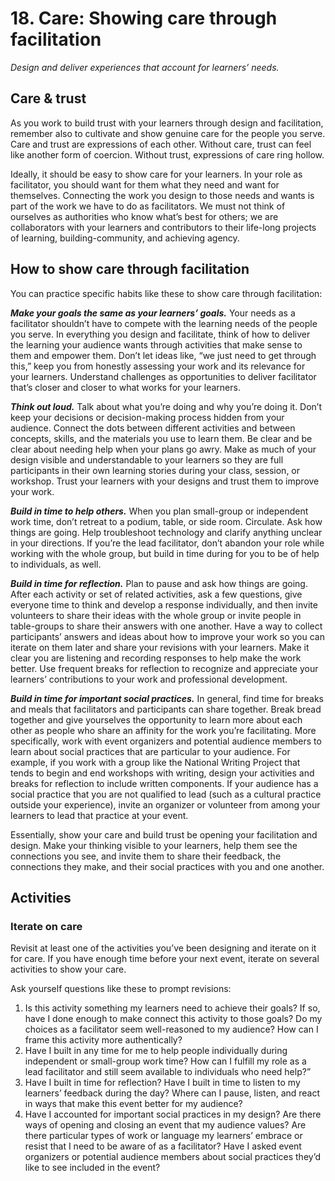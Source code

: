 # 18. Care: Showing care through facilitation

_Design and deliver experiences that account for learners’ needs._

## Care & trust

As you work to build trust with your learners through design and facilitation, remember also to cultivate and show genuine care for the people you serve. Care and trust are expressions of each other. Without care, trust can feel like another form of coercion. Without trust, expressions of care ring hollow.

Ideally, it should be easy to show care for your learners. In your role as facilitator, you should want for them what they need and want for themselves. Connecting the work you design to those needs and wants is part of the work we have to do as facilitators. We must not think of ourselves as authorities who know what’s best for others; we are collaborators with your learners and contributors to their life-long projects of learning, building-community, and achieving agency.

## How to show care through facilitation

You can practice specific habits like these to show care through facilitation:

_**Make your goals the same as your learners’ goals.**_ Your needs as a facilitator shouldn’t have to compete with the learning needs of the people you serve. In everything you design and facilitate, think of how to deliver the learning your audience wants through activities that make sense to them and empower them. Don’t let ideas like, “we just need to get through this,” keep you from honestly assessing your work and its relevance for your learners. Understand challenges as opportunities to deliver facilitator that’s closer and closer to what works for your learners.

_**Think out loud.**_ Talk about what you’re doing and why you’re doing it. Don’t keep your decisions or decision-making process hidden from your audience. Connect the dots between different activities and between concepts, skills, and the materials you use to learn them. Be clear and be clear about needing help when your plans go awry. Make as much of your design visible and understandable to your learners so they are full participants in their own learning stories during your class, session, or workshop. Trust your learners with your designs and trust them to improve your work.

_**Build in time to help others.**_ When you plan small-group or independent work time, don’t retreat to a podium, table, or side room. Circulate. Ask how things are going. Help troubleshoot technology and clarify anything unclear in your directions. If you’re the lead facilitator, don’t abandon your role while working with the whole group, but build in time during for you to be of help to individuals, as well.

_**Build in time for reflection.**_ Plan to pause and ask how things are going. After each activity or set of related activities, ask a few questions, give everyone time to think and develop a response individually, and then invite volunteers to share their ideas with the whole group or invite people in table-groups to share their answers with one another. Have a way to collect participants’ answers and ideas about how to improve your work so you can iterate on them later and share your revisions with your learners. Make it clear you are listening and recording responses to help make the work better. Use frequent breaks for reflection to recognize and appreciate your learners’ contributions to your work and professional development.

_**Build in time for important social practices.**_ In general, find time for breaks and meals that facilitators and participants can share together. Break bread together and give yourselves the opportunity to learn more about each other as people who share an affinity for the work you’re facilitating. More specifically, work with event organizers and potential audience members to learn about social practices that are particular to your audience. For example, if you work with a group like the National Writing Project that tends to begin and end workshops with writing, design your activities and breaks for reflection to include written components. If your audience has a social practice that you are not qualified to lead \(such as a cultural practice outside your experience\), invite an organizer or volunteer from among your learners to lead that practice at your event.

Essentially, show your care and build trust be opening your facilitation and design. Make your thinking visible to your learners, help them see the connections you see, and invite them to share their feedback, the connections they make, and their social practices with you and one another.

## Activities

### Iterate on care

Revisit at least one of the activities you’ve been designing and iterate on it for care. If you have enough time before your next event, iterate on several activities to show your care.

Ask yourself questions like these to prompt revisions:

1. Is this activity something my learners need to achieve their goals? If so, have I done enough to make connect this activity to those goals? Do my choices as a facilitator seem well-reasoned to my audience? How can I frame this activity more authentically?
2. Have I built in any time for me to help people individually during independent or small-group work time? How can I fulfill my role as a lead facilitator and still seem available to individuals who need help?”
3. Have I built in time for reflection? Have I built in time to listen to my learners’ feedback during the day? Where can I pause, listen, and react in ways that make this event better for my audience?
4. Have I accounted for important social practices in my design? Are there ways of opening and closing an event that my audience values? Are there particular types of work or language my learners’ embrace or resist that I need to be aware of as a facilitator? Have I asked event organizers or potential audience members about social practices they’d like to see included in the event?



